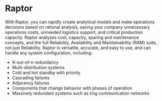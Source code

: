 # Raptor

With Raptor, you can rapidly create analytical models and make operations decisions based on rational analysis, saving your company unnecessary operations costs, unneeded logistics support, and critical production capacity. Raptor analyzes cost, capacity, sparing and maintenance concepts, and the full Reliability, Availability and Maintainability (RAM) suite, not just Reliability. Raptor is versatile, accurate, and easy to use, and can handle any system configuration, including: 
* K-out-of-n redundancy 
* Multi-distribution systems 
* Cold and hot standby with priority 
* Cascading failures 
* Adjacency failures 
* Components that change behavior with phases of operation 
* Massively redundant systems such as ring communication networks 
